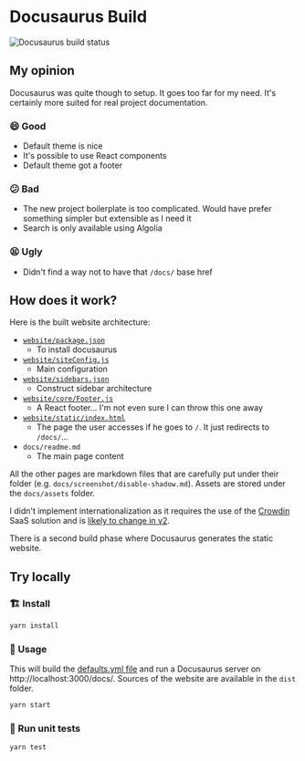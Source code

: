 # Docusaurus Build

![Docusaurus build status](https://api.netlify.com/api/v1/badges/92522518-2bcc-4086-8926-6c3534666011/deploy-status)

## My opinion

Docusaurus was quite though to setup. It goes too far for my need. It's certainly more suited for real project documentation.

### 😄 Good

- Default theme is nice
- It's possible to use React components
- Default theme got a footer

### 😕 Bad

- The new project boilerplate is too complicated. Would have prefer something simpler but extensible as I need it
- Search is only available using Algolia

### 😫 Ugly

- Didn't find a way not to have that `/docs/` base href

## How does it work?

Here is the built website architecture:

- [`website/package.json`](./templates/website/package.json)
  - To install docusaurus
- [`website/siteConfig.js`](./templates/website/siteConfig.js)
  - Main configuration
- [`website/sidebars.json`](./templates/website/sidebars.json.handlebars)
  - Construct sidebar architecture
- [`website/core/Footer.js`](./templates/website/core/Footer.js)
  - A React footer... I'm not even sure I can throw this one away
- [`website/static/index.html`](./templates/website/static/index.html)
  - The page the user accesses if he goes to `/`. It just redirects to `/docs/`...
- `docs/readme.md`
  - The main page content

All the other pages are markdown files that are carefully put under their folder (e.g. `docs/screenshot/disable-shadow.md`). Assets are stored under the `docs/assets` folder.

I didn't implement internationalization as it requires the use of the [Crowdin](https://crowdin.com) SaaS solution and is [likely to change in v2](https://github.com/facebook/docusaurus/issues/3317).

There is a second build phase where Docusaurus generates the static website.

## Try locally

### 🏗 Install

```sh
yarn install
```

### 🚀 Usage

This will build the [defaults.yml file](../../defaults.yml) and run a Docusaurus server on http://localhost:3000/docs/. Sources of the website are available in the `dist` folder.

```sh
yarn start
```

### 🚧 Run unit tests

```sh
yarn test
```
